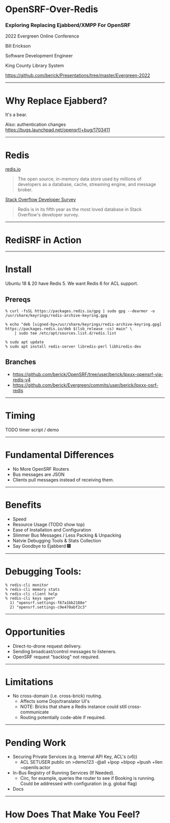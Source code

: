 # OpenSRF-Over-Redis

### Exploring Replacing Ejabberd/XMPP For OpenSRF

2022 Evergreen Online Conference

Bill Erickson

Software Development Engineer

King County Library System

https://github.com/berick/Presentations/tree/master/Evergreen-2022

---

# Why Replace Ejabberd?

It's a bear.

Also: authentication changes https://bugs.launchpad.net/opensrf/+bug/1703411 

---

# Redis

[redis.io](https://redis.io/)

> The open source, in-memory data store used by millions of developers as a 
> database, cache, streaming engine, and message broker.

[Stack Overflow Developer Survey](https://insights.stackoverflow.com/survey/2021#section-most-loved-dreaded-and-wanted-databases)

> Redis is in its fifth year as the most loved database in Stack Overflow's 
> developer survey.

---

# RediSRF in Action

---

# Install

Ubuntu 18 & 20 have Redis 5.  We want Redis 6 for ACL support.

## Prereqs

	% curl -fsSL https://packages.redis.io/gpg | sudo gpg --dearmor -o /usr/share/keyrings/redis-archive-keyring.gpg
																				   
	% echo "deb [signed-by=/usr/share/keyrings/redis-archive-keyring.gpg] https://packages.redis.io/deb $(lsb_release -cs) main" \
		| sudo tee /etc/apt/sources.list.d/redis.list
																				   
	% sudo apt update                                                                
	% sudo apt install redis-server libredis-perl libhiredis-dev   

## Branches

* https://github.com/berick/OpenSRF/tree/user/berick/lpxxx-opensrf-via-redis-v4
* https://github.com/berick/Evergreen/commits/user/berick/lpxxx-osrf-redis

---

# Timing

TODO timer script / demo

---

# Fundamental Differences

* No More OpenSRF Routers
* Bus messages are JSON
* Clients pull messages instead of receiving them.

---

# Benefits

* Speed
* Resource Usage (TODO show top)
* Ease of Installation and Configuration
* Slimmer Bus Messages / Less Packing & Unpacking
* Natvie Debugging Tools & Stats Collection
* Say Goodbye to Ejabberd :fireworks:

---

# Debugging Tools:

    % redis-cli monitor
    % redis-cli memory stats
    % redis-cli client help
    % redis-cli keys open*
      1) "opensrf.settings-f67a1bb2188e"
      2) "opensrf.settings-c9e470abf2c3"

---

# Opportunities

* Direct-to-drone request delivery.
* Sending broadcast/control messages to listeners.
* OpenSRF request "backlog" not required.

---

# Limitations

* No cross-domain (i.e. cross-brick) routing.
    * Affects some Dojo/translator UI's
    * NOTE: Bricks that share a Redis instance could still cross-communicate
    * Routing potentially code-able if required.

---

# Pending Work

* Securing Private Services (e.g. Internal API Key, ACL's (v6))
    * ACL SETUSER public on \>demo123 -@all +lpop +blpop +lpush +llen ~openils:actor
* In-Bus Registry of Running Services (If Needed).
    * Circ, for example, queries the router to see if Booking is running.
      Could be addressed with configuration (e.g. global flag)
* Docs

---

# How Does That Make You Feel?

